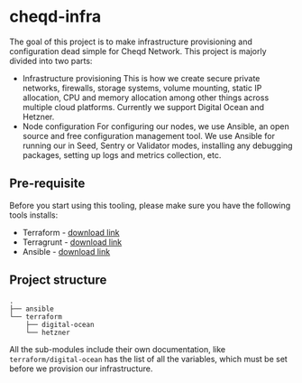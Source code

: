 # cheqd-infra

The goal of this project is to make infrastructure provisioning and configuration dead simple for Cheqd Network. This
project is majorly divided into two parts:
- Infrastructure provisioning
	This is how we create secure private networks, firewalls, storage systems, volume mounting, static IP allocation,
	CPU and memory allocation among other things across multiple cloud platforms. Currently we support Digital Ocean
	and Hetzner.
- Node configuration
	For configuring our nodes, we use Ansible, an open source and free configuration management tool. We use Ansible for
	running our in Seed, Sentry or Validator modes, installing any debugging packages, setting up logs and metrics
	collection, etc.

## Pre-requisite

Before you start using this tooling, please make sure you have the following tools installs:
- Terraform - [download link](https://www.terraform.io/downloads)
- Terragrunt - [download link](https://terragrunt.gruntwork.io/docs/getting-started/install/)
- Ansible - [download link](https://docs.ansible.com/ansible/latest/installation_guide/intro_installation.html)

## Project structure

```
.
├── ansible
└── terraform
    ├── digital-ocean
    └── hetzner
```

All the sub-modules include their own documentation, like `terraform/digital-ocean` has the list of all the 
variables, which must be set before we provision our infrastructure.
